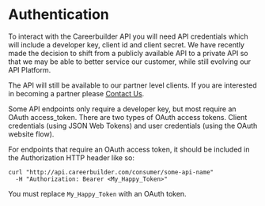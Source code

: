 # Authentication

To interact with the Careerbuilder API you will need API credentials which will include a developer key, client id and client secret.  We have recently made the decision to shift from a publicly available API to a private API so that we may be able to better service our customer, while still evolving our API Platform.
                                                                                                                                       
The API will still be available to our partner level clients. If you are interested in becoming a partner please [Contact Us](http://developer.careerbuilder.com/partner_messages/new).

Some API endpoints only require a developer key, but most require an OAuth access_token.  There are two types of OAuth access tokens.  Client credentials (using JSON Web Tokens) and user credentials (using the OAuth website flow).

For endpoints that require an OAuth access token, it should be included in the Authorization HTTP header like so:

```shell
curl "http://api.careerbuilder.com/consumer/some-api-name"
  -H "Authorization: Bearer <My_Happy_Token>"
```


<aside class="notice">
You must replace <code>My_Happy_Token</code> with an OAuth token.
</aside>
